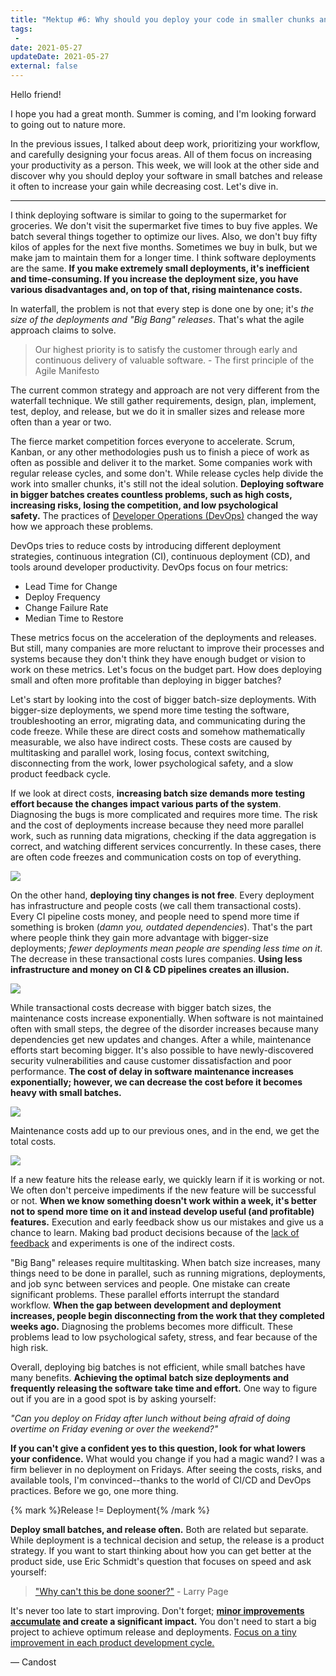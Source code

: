 ```yaml
---
title: "Mektup #6: Why should you deploy your code in smaller chunks and release software often?"
tags:
 -
date: 2021-05-27
updateDate: 2021-05-27
external: false
---
```


Hello friend!

I hope you had a great month. Summer is coming, and I'm looking forward to going out to nature more.

In the previous issues, I talked about deep work, prioritizing your workflow, and carefully designing your focus areas. All of them focus on increasing your productivity as a person. This week, we will look at the other side and discover why you should deploy your software in small batches and release it often to increase your gain while decreasing cost. Let's dive in.

---

I think deploying software is similar to going to the supermarket for groceries. We don't visit the supermarket five times to buy five apples. We batch several things together to optimize our lives. Also, we don't buy fifty kilos of apples for the next five months. Sometimes we buy in bulk, but we make jam to maintain them for a longer time. I think software deployments are the same. **If you make extremely small deployments, it's inefficient and time-consuming. If you increase the deployment size, you have various disadvantages and, on top of that, rising maintenance costs.**

In waterfall, the problem is not that every step is done one by one; it's _the size of the deployments and "Big Bang" releases_. That's what the agile approach claims to solve.

> Our highest priority is to satisfy the customer through early and continuous delivery of valuable software. - The first principle of the Agile Manifesto

The current common strategy and approach are not very different from the waterfall technique. We still gather requirements, design, plan, implement, test, deploy, and release, but we do it in smaller sizes and release more often than a year or two.

The fierce market competition forces everyone to accelerate. Scrum, Kanban, or any other methodologies push us to finish a piece of work as often as possible and deliver it to the market. Some companies work with regular release cycles, and some don't. While release cycles help divide the work into smaller chunks, it's still not the ideal solution. **Deploying software in bigger batches creates countless problems, such as high costs, increasing risks, losing the competition, and low psychological safety.** The practices of [Developer Operations (DevOps)](https://candost.blog/swc-13-devops-and-sre-as-a-career/) changed the way how we approach these problems.

DevOps tries to reduce costs by introducing different deployment strategies, continuous integration (CI), continuous deployment (CD), and tools around developer productivity. DevOps focus on four metrics:

- Lead Time for Change
- Deploy Frequency
- Change Failure Rate
- Median Time to Restore

These metrics focus on the acceleration of the deployments and releases. But still, many companies are more reluctant to improve their processes and systems because they don't think they have enough budget or vision to work on these metrics. Let's focus on the budget part. How does deploying small and often more profitable than deploying in bigger batches?

Let's start by looking into the cost of bigger batch-size deployments. With bigger-size deployments, we spend more time testing the software, troubleshooting an error, migrating data, and communicating during the code freeze. While these are direct costs and somehow mathematically measurable, we also have indirect costs. These costs are caused by multitasking and parallel work, losing focus, context switching, disconnecting from the work, lower psychological safety, and a slow product feedback cycle.

If we look at direct costs, **increasing batch size demands more testing effort because the changes impact various parts of the system**. Diagnosing the bugs is more complicated and requires more time. The risk and the cost of deployments increase because they need more parallel work, such as running data migrations, checking if the data aggregation is correct, and watching different services concurrently. In these cases, there are often code freezes and communication costs on top of everything.

![](/images/content/newsletter/cost-batch-size-communication-direct-people.png)

On the other hand, **deploying tiny changes is not free**. Every deployment has infrastructure and people costs (we call them transactional costs). Every CI pipeline costs money, and people need to spend more time if something is broken (_damn you, outdated dependencies_). That's the part where people think they gain more advantage with bigger-size deployments; _fewer deployments mean people are spending less time on it_. The decrease in these transactional costs lures companies. **Using less infrastructure and money on CI & CD pipelines creates an illusion.**

![](/images/content/newsletter/transactional-costs.png)

While transactional costs decrease with bigger batch sizes, the maintenance costs increase exponentially. When software is not maintained often with small steps, the degree of the disorder increases because many dependencies get new updates and changes. After a while, maintenance efforts start becoming bigger. It's also possible to have newly-discovered security vulnerabilities and cause customer dissatisfaction and poor performance. **The cost of delay in software maintenance increases exponentially; however, we can decrease the cost before it becomes heavy with small batches.**

![](/images/content/newsletter/repair-costs.png)

Maintenance costs add up to our previous ones, and in the end, we get the total costs.

![](/images/content/newsletter/optimum-range.png)

If a new feature hits the release early, we quickly learn if it is working or not. We often don't perceive impediments if the new feature will be successful or not. **When we know something doesn't work within a week, it's better not to spend more time on it and instead develop useful (and profitable) features.** Execution and early feedback show us our mistakes and give us a chance to learn. Making bad product decisions because of the [lack of feedback](/importance-of-the-feedback) and experiments is one of the indirect costs.

"Big Bang" releases require multitasking. When batch size increases, many things need to be done in parallel, such as running migrations, deployments, and job sync between services and people. One mistake can create significant problems. These parallel efforts interrupt the standard workflow. **When the gap between development and deployment increases, people begin disconnecting from the work that they completed weeks ago.** Diagnosing the problems becomes more difficult. These problems lead to low psychological safety, stress, and fear because of the high risk.

Overall, deploying big batches is not efficient, while small batches have many benefits. **Achieving the optimal batch size deployments and frequently releasing the software take time and effort.** One way to figure out if you are in a good spot is by asking yourself:

_"Can you deploy on Friday after lunch without being afraid of doing overtime on Friday evening or over the weekend?"_

**If you can't give a confident yes to this question, look for what lowers your confidence.** What would you change if you had a magic wand? I was a firm believer in no deployment on Fridays. After seeing the costs, risks, and available tools, I'm convinced--thanks to the world of CI/CD and DevOps practices. Before we go, one more thing.

{% mark %}Release != Deployment{% /mark %}

**Deploy small batches, and release often.** Both are related but separate. While deployment is a technical decision and setup, the release is a product strategy. If you want to start thinking about how you can get better at the product side, use Eric Schmidt's question that focuses on speed and ask yourself:

> ["Why can't this be done sooner?"](/why-cant-this-be-done-sooner) - Larry Page

It's never too late to start improving. Don't forget; **[minor improvements accumulate](/newsletter/mektup-3) and create a significant impact.** You don't need to start a big project to achieve optimum release and deployments. [Focus on a tiny improvement in each product development cycle.](/bias-towards-action)

— Candost